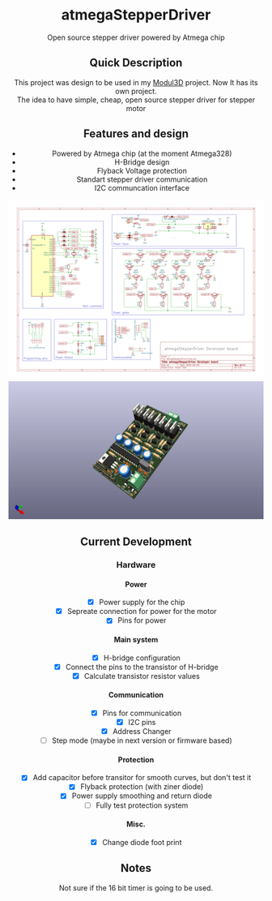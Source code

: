 <div align="center">

# atmegaStepperDriver  
  Open source stepper driver powered by Atmega chip

## Quick Description
This project was design to be used in my [Modul3D](https://github.com/eGuardianDev/Modul3D) project.
Now It has its own project.  
The idea to have simple, cheap, open source stepper driver for stepper motor

## Features and design   
- Powered by Atmega chip (at the moment Atmega328)  
- H-Bridge design  
- Flyback Voltage protection  
- Standart stepper driver communication  
- I2C communcation interface


<img src="PCB/Schematic Design.png">
<img src="PCB/3D View.png">

## Current Development
### Hardware
#### Power
- [X] Power supply for the chip
- [X] Sepreate connection for power for the motor
- [X] Pins for power
#### Main system
- [X] H-bridge configuration
- [X] Connect the pins to the transistor of H-bridge
- [X] Calculate transistor resistor values
#### Communication
- [X] Pins for communication
- [X] I2C pins
- [X] Address Changer
- [ ] Step mode (maybe in next version or firmware based)
#### Protection
- [X] Add capacitor before transitor for smooth curves, but don't test it
- [X] Flyback protection (with ziner diode) 
- [X] Power supply smoothing and return diode
- [ ] Fully test protection system
#### Misc.
- [X] Change diode foot print

## Notes
Not sure if the 16 bit timer is going to be used.
</div>

